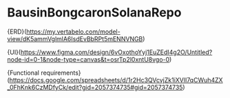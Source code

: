 # BausinBongcaronSolanaRepo

{ERD}(https://my.vertabelo.com/model-view/dK5ammVglmlA6IsdEvBbRPt5mENNVNGB)

{UI}(https://www.figma.com/design/6vOxothoYyj1EuZEdI4g2O/Untitled?node-id=0-1&node-type=canvas&t=osrTp2l0xntU8vgo-0)

{Functional requirements}(https://docs.google.com/spreadsheets/d/1r2Hc3QVcvjZk1iXVlI7qCWuh4ZX_0FhKnk6CzMDfyCk/edit?gid=2057374735#gid=2057374735)
